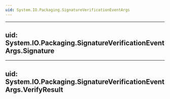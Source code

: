 ```yaml
---
uid: System.IO.Packaging.SignatureVerificationEventArgs
---
```


---
uid: System.IO.Packaging.SignatureVerificationEventArgs.Signature
---

---
uid: System.IO.Packaging.SignatureVerificationEventArgs.VerifyResult
---
